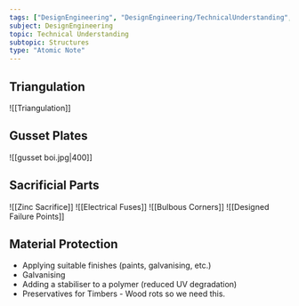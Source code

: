 ```yaml
---
tags: ["DesignEngineering", "DesignEngineering/TechnicalUnderstanding", "DesignEngineering/TechnicalUnderstanding/Structures"]
subject: DesignEngineering
topic: Technical Understanding
subtopic: Structures
type: "Atomic Note"
---
```


## Triangulation
![[Triangulation]]

## Gusset Plates
![[gusset boi.jpg|400]]

## Sacrificial Parts
![[Zinc Sacrifice]]
![[Electrical Fuses]]
![[Bulbous Corners]]
![[Designed Failure Points]]


## Material Protection
 - Applying suitable finishes (paints, galvanising, etc.)
 - Galvanising
 - Adding a stabiliser to a polymer (reduced UV degradation)
 - Preservatives for Timbers - Wood rots so we need this.